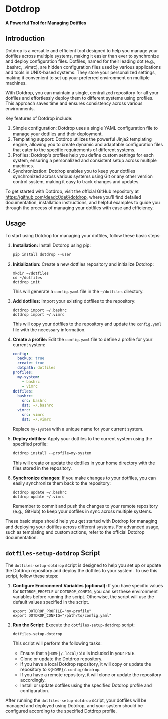 # Dotdrop

**A Powerful Tool for Managing Dotfiles**

## Introduction

Dotdrop is a versatile and efficient tool designed to help you manage your dotfiles across multiple systems, making it easier than ever to synchronize and deploy configuration files. Dotfiles, named for their leading dot (e.g., .bashrc, .vimrc), are hidden configuration files used by various applications and tools in UNIX-based systems. They store your personalized settings, making it convenient to set up your preferred environment on multiple machines.

With Dotdrop, you can maintain a single, centralized repository for all your dotfiles and effortlessly deploy them to different systems using profiles. This approach saves time and ensures consistency across various environments.

Key features of Dotdrop include:

1. Simple configuration: Dotdrop uses a single YAML configuration file to manage your dotfiles and their deployment.
2. Templating support: Dotdrop utilizes the powerful Jinja2 templating engine, allowing you to create dynamic and adaptable configuration files that cater to the specific requirements of different systems.
3. Profiles: Dotdrop's profiles help you define custom settings for each system, ensuring a personalized and consistent setup across multiple machines.
4. Synchronization: Dotdrop enables you to keep your dotfiles synchronized across various systems using Git or any other version control system, making it easy to track changes and updates.

To get started with Dotdrop, visit the official GitHub repository at https://github.com/deadc0de6/dotdrop, where you'll find detailed documentation, installation instructions, and helpful examples to guide you through the process of managing your dotfiles with ease and efficiency.

## Usage

To start using Dotdrop for managing your dotfiles, follow these basic steps:

1. **Installation:**
   Install Dotdrop using pip:

   ```
   pip install dotdrop --user
   ```

2. **Initialization:**
   Create a new dotfiles repository and initialize Dotdrop:

   ```
   mkdir ~/dotfiles
   cd ~/dotfiles
   dotdrop init
   ```

   This will generate a `config.yaml` file in the `~/dotfiles` directory.

3. **Add dotfiles:**
   Import your existing dotfiles to the repository:

   ```
   dotdrop import ~/.bashrc
   dotdrop import ~/.vimrc
   ```

   This will copy your dotfiles to the repository and update the `config.yaml` file with the necessary information.

4. **Create a profile:**
   Edit the `config.yaml` file to define a profile for your current system:

   ```yaml
   config:
     backup: true
     create: true
     dotpath: dotfiles
   profiles:
     my-system:
       - bashrc
       - vimrc
   dotfiles:
     bashrc:
       src: bashrc
       dst: ~/.bashrc
     vimrc:
       src: vimrc
       dst: ~/.vimrc
   ```

   Replace `my-system` with a unique name for your current system.

5. **Deploy dotfiles:**
   Apply your dotfiles to the current system using the specified profile:

   ```
   dotdrop install --profile=my-system
   ```

   This will create or update the dotfiles in your home directory with the files stored in the repository.

6. **Synchronize changes:**
   If you make changes to your dotfiles, you can easily synchronize them back to the repository:

   ```
   dotdrop update ~/.bashrc
   dotdrop update ~/.vimrc
   ```

   Remember to commit and push the changes to your remote repository (e.g., GitHub) to keep your dotfiles in sync across multiple systems.

These basic steps should help you get started with Dotdrop for managing and deploying your dotfiles across different systems. For advanced usage, such as templating and custom actions, refer to the official Dotdrop documentation.

## `dotfiles-setup-dotdrop` Script

The `dotfiles-setup-dotdrop` script is designed to help you set up or update the Dotdrop repository and deploy the dotfiles to your system. To use this script, follow these steps:

1. **Configure Environment Variables (optional):**
   If you have specific values for `DOTDROP_PROFILE` or `DOTDROP_CONFIG`, you can set these environment variables before running the script. Otherwise, the script will use the default values specified in the script.

   ```
   export DOTDROP_PROFILE="my-profile"
   export DOTDROP_CONFIG="/path/to/config.yaml"
   ```

2. **Run the Script:**
   Execute the `dotfiles-setup-dotdrop` script:

   ```
   dotfiles-setup-dotdrop
   ```

   This script will perform the following tasks:

   - Ensure that `${HOME}/.local/bin` is included in your `PATH`.
   - Clone or update the Dotdrop repository.
   - If you have a local Dotdrop repository, it will copy or update the repository to `${HOME}/.config/dotdrop`.
   - If you have a remote repository, it will clone or update the repository accordingly.
   - Install or update dotfiles using the specified Dotdrop profile and configuration.

After running the `dotfiles-setup-dotdrop` script, your dotfiles will be managed and deployed using Dotdrop, and your system should be configured according to the specified Dotdrop profile.
